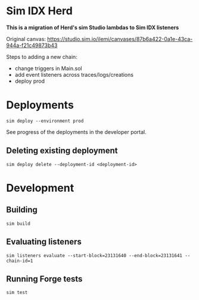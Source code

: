 # Sim IDX Herd

**This is a migration of Herd's sim Studio lambdas to Sim IDX listeners**

Original canvas: https://studio.sim.io/ilemi/canvases/87b6a422-0a1e-43ca-944a-f21c49873b43

Steps to adding a new chain:
- change triggers in Main.sol
- add event listeners across traces/logs/creations
- deploy prod

# Deployments

```
sim deploy --environment prod
```

See progress of the deployments in the developer portal.

## Deleting existing deployment

```
sim deploy delete --deployment-id <deployment-id>
```

# Development

## Building
```
sim build
```

## Evaluating listeners

```
sim listeners evaluate --start-block=23131640 --end-block=23131641 --chain-id=1
```

## Running Forge tests
```
sim test
```
